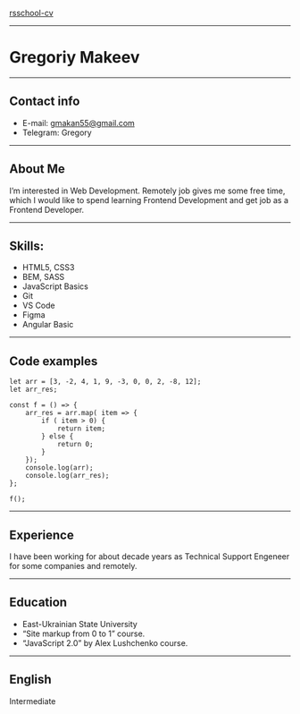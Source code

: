 [rsschool-cv](https://gmakeev.github.io/rsschool-cv/)


---------------------------------------------------------------

# Gregoriy Makeev

---------------------------------------------------------------
## Contact info

+ E-mail: gmakan55@gmail.com
+ Telegram: Gregory

---------------------------------------------------------------

## About Me

I’m interested in Web Development.
Remotely job gives me some free time, which I would like to spend learning Frontend Development
and get job as a Frontend Developer.

---------------------------------------------------------------

## Skills:

* HTML5, CSS3
* BEM, SASS
* JavaScript Basics
* Git
* VS Code
* Figma
* Angular Basic

---------------------------------------------------------------

## Code examples

```
let arr = [3, -2, 4, 1, 9, -3, 0, 0, 2, -8, 12];
let arr_res;

const f = () => {
    arr_res = arr.map( item => {
        if ( item > 0) {
            return item;
        } else {
            return 0;
        }
    });
    console.log(arr);
    console.log(arr_res);
};

f();
```

---------------------------------------------------------------

## Experience

I have been working for about decade years as Technical Support Engeneer for some companies 
and remotely.

---------------------------------------------------------------

## Education

+ East-Ukrainian State University
+ “Site markup from 0 to 1” course.
+ “JavaScript 2.0” by Alex Lushchenko course.


---------------------------------------------------------------

## English

Intermediate